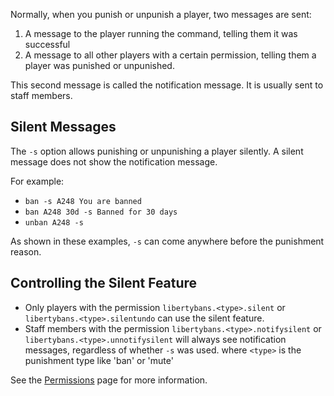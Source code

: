 Normally, when you punish or unpunish a player, two messages are sent:

1. A message to the player running the command, telling them it was successful
2. A message to all other players with a certain permission, telling them a player was punished or unpunished.

This second message is called the notification message. It is usually sent to staff members.

## Silent Messages

The `-s` option allows punishing or unpunishing a player silently. A silent message does not show the notification message.

For example:
* `ban -s A248 You are banned`
* `ban A248 30d -s Banned for 30 days`
* `unban A248 -s`

As shown in these examples, `-s` can come anywhere before the punishment reason.

## Controlling the Silent Feature

* Only players with the permission `libertybans.<type>.silent` or `libertybans.<type>.silentundo` can use the silent feature.
* Staff members with the permission `libertybans.<type>.notifysilent` or `libertybans.<type>.unnotifysilent` will always see notification messages, regardless of whether `-s` was used.
where `<type>` is the punishment type like 'ban' or 'mute'

See the [Permissions](Permissions) page for more information.
